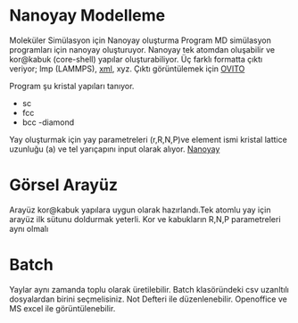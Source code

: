 # Nanoyay Modelleme
Moleküler Simülasyon için Nanoyay oluşturma 
Program MD simülasyon programları için nanoyay oluşturuyor. Nanoyay tek atomdan oluşabilir ve  kor@kabuk (core-shell) yapılar oluşturabiliyor.
Üç farklı formatta çıktı veriyor; lmp (LAMMPS), [xml](https://www.microsoft.com/en-us/p/ball-stick/9nblggh4s694), xyz. Çıktı görüntülemek için [OVITO](https://www.ovito.org/)


Program şu kristal yapıları tanıyor.
- sc
- fcc
- bcc
-diamond

Yay oluşturmak için yay parametreleri (r,R,N,P)ve element ismi kristal lattice uzunluğu (a) ve tel yarıçapını input olarak alıyor.
[Nanoyay ](https://en.wikipedia.org/wiki/Spring_(mathematics))

# Görsel Arayüz

Arayüz kor@kabuk yapılara uygun olarak hazırlandı.Tek atomlu yay için arayüz ilk sütunu doldurmak yeterli.
Kor ve kabukların R,N,P parametreleri aynı olmalı


# Batch

Yaylar aynı zamanda toplu olarak üretilebilir. Batch klasöründeki csv uzanltılı dosyalardan birini seçmelisiniz. Not Defteri ile düzenlenebilir. Openoffice ve MS excel ile görüntülenebilir. 



